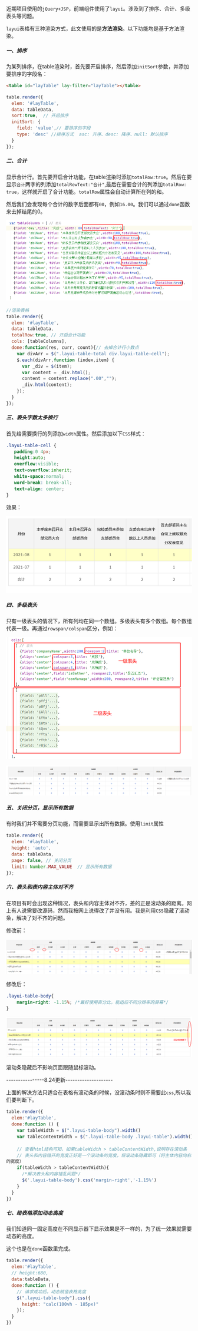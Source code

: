 近期项目使用的`jQuery+JSP`，前端组件使用了`layui`。涉及到了排序、合计、多级表头等问题。

`layui`表格有三种渲染方式，此文使用的是**方法渲染**。以下功能均是基于方法渲染。

##### 一、排序

为某列排序，在table渲染时，首先要开启排序，然后添加`initSort`参数，并添加要排序的字段名：

```html
<table id="layTable" lay-filter="layTable"></table>
```

```javascript
table.render({
  elem: '#layTable',
  data: tableData,
  sort:true,  // 开启排序
  initSort: {
    field: 'value',// 要排序的字段
    type: 'desc' //排序方式  asc: 升序、desc: 降序、null: 默认排序
  }
});
```

##### 二、合计

显示合计行。首先要开启合计功能，在table渲染时添加`totalRow:true`。然后在要显示`合计`两字的列添加`totalRowText:"合计"`,最后在需要合计的列添加`totalRow: true`，这样就开启了合计功能。`totalRow`属性会自动计算所在列的和。

然后我们会发现每个合计的数字后面都有`00`，例如`16.00`。我们可以通过`done`函数来去掉结尾的0。

![image-20210823141659531](https://github.com/limchen233/picgo/blob/master/img/image-20210823141659531.png?raw=true)

```javascript
//渲染表格
table.render({
  elem: '#layTable',
  data: tableData,
  totalRow:true, // 开启合计功能
  cols: [tableColumns],
  done:function(res, curr, count){// 去掉合计行小数点
    var divArr = $(".layui-table-total div.layui-table-cell");
    $.each(divArr,function (index,item) {
      var _div = $(item);
      var content = _div.html();
      content = content.replace(".00","");
      _div.html(content);
    });
  }
});
```

##### 三、表头字数太多换行

首先给需要换行的列添加`width`属性。然后添加以下`CSS`样式：

```css
.layui-table-cell {
   padding:0 4px;
   height:auto;
   overflow:visible;
   text-overflow:inherit;
   white-space:normal;
   word-break: break-all;
   text-align: center;
}
```

效果：

![image-20210823143235938](https://github.com/limchen233/picgo/blob/master/img/image-20210823143235938.png?raw=true)

##### 四、多级表头

只有一级表头的情况下，所有列均在同一个数组。多级表头有多个数组。每个数组代表一级。再通过`rowspan/colspan`区分，例如：

![image-20210823144535517](https://github.com/limchen233/picgo/blob/master/img/image-20210823144535517.png?raw=true)

![image-20210823144823931](https://github.com/limchen233/picgo/blob/master/img/image-20210823144823931.png?raw=true)



##### 五、关闭分页，显示所有数据

有时我们并不需要分页功能，而需要显示出所有数据。使用`limit`属性

```javascript
table.render({
  elem: '#layTable',
  height: 'auto',
  data: tableData,
  page: false, // 关闭分页
  limit: Number.MAX_VALUE  // 显示所有数据       
});
```

##### 六、表头和表内容主体对不齐

在项目有时会出现这种情况，表头和内容主体对不齐，差的正是滚动条的距离。网上有人说需要改源码，然而我按网上说得改了并没有用。我是利用`CSS`隐藏了滚动条，解决了对不齐的问题。

修改前：

![image-20210823150958190](https://github.com/limchen233/picgo/blob/master/img/image-20210823150958190.png?raw=true)



修改后：

```css
.layui-table-body{
	margin-right: -1.15%; /*最好使用百分比，能适应不同分辨率的屏幕*/
}
```

![image-20210823151225554](https://github.com/limchen233/picgo/blob/master/img/image-20210823151225554.png?raw=true)

滚动条隐藏后不影响页面跟随鼠标滚动。

----------------8.24更新--------------------

上面的解决方法只适合在表格有滚动条的时候，没滚动条时则不需要此`css`,所以我们要判断下。

```javascript
table.render({
  elem:'#layTable',
  done:function () {						
    var tableWidth = $(".layui-table-body").width()
    var tableContentWidth = $(".layui-table-body .layui-table").width()
 
    // 查看html结构可知，如果tableWidth > tableContentWidth,说明存在滚动条
    // 表头和内容错开的宽度正好是一个滚动条的宽度，将滚动条隐藏即可（将主体内容向右移动一个滚动条 
的宽度）
    if(tableWidth > tableContentWidth){
      /*解决表头和内容错乱问题*/
      $('.layui-table-body').css('margin-right','-1.15%')
    }
  }
})
```



##### 七、给表格添加动态高度

我们知道同一固定高度在不同显示器下显示效果是不一样的，为了统一效果就需要动态的高度。

这个也是在`done`函数里完成。

```javascript
table.render({
  elem:'#layTable',
  // height:680,
  data:tableData,
  done:function () {
    // 请求成功后，动态赋值表格高度
    $(".layui-table-body").css({
      height: "calc(100vh - 185px)"
    });
  }
})
```

